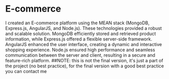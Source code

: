 # E-commerce
I created an E-commerce platform using the MEAN stack (MongoDB, Express.js, AngularJS, and Node.js). 
These technologies provided a robust and scalable solution. MongoDB efficiently stored and retrieved product information, while Express.js offered a flexible server-side framework.
AngularJS enhanced the user interface, creating a dynamic and interactive shopping experience.
Node.js ensured high performance and seamless communication between the server and client, resulting in a secure and feature-rich platform.
##NOTE: this is not the final version, it's just a part of the project (no best practice), for the final version with a good best practice you can contact me 

